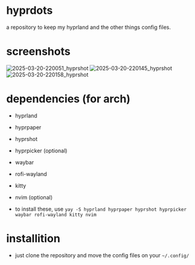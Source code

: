 # hyprdots
a repository to keep my hyprland and the other things config files.

# screenshots
![2025-03-20-220051_hyprshot](https://github.com/user-attachments/assets/3bb2a309-aec9-4440-8c43-48d30298165e)
![2025-03-20-220145_hyprshot](https://github.com/user-attachments/assets/490dd5f6-db87-47bb-803a-1b928df5118d)
![2025-03-20-220158_hyprshot](https://github.com/user-attachments/assets/ac6e5a29-edfd-4a12-aa9a-002f83397419)

# dependencies (for arch)

- hyprland
- hyprpaper
- hyprshot
- hyprpicker (optional)
- waybar
- rofi-wayland
- kitty
- nvim (optional)

- to install these, use ```yay -S hyprland hyprpaper hyprshot hyprpicker waybar rofi-wayland kitty nvim```

# installition

- just clone the repository and move the config files on your ```~/.config/```
